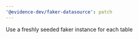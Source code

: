 ```yaml
---
'@evidence-dev/faker-datasource': patch
---
```


Use a freshly seeded faker instance for each table
